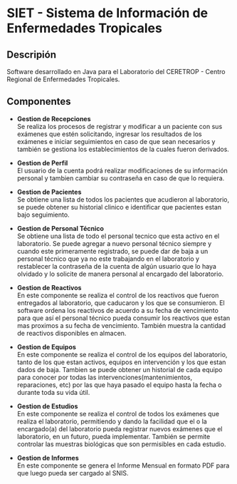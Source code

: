 # SIET - Sistema de Información de Enfermedades Tropicales
## Descripión
Software desarrollado en Java para el Laboratorio del CERETROP - Centro Regional de Enfermedades Tropicales.
## Componentes
- **Gestion de Recepciones**
  <br>Se realiza los procesos de registrar y modificar a un paciente con sus exámenes que estén solicitando, ingresar los resultados de los exámenes e iniciar seguimientos en caso de que sean necesarios y también se gestiona los establecimientos de la cuales fueron derivados.

- **Gestion de Perfil**
  <br>El usuario de la cuenta podrá realizar modificaciones de su información personal y tambien cambiar su contraseña en caso de que lo requiera.
  
- **Gestion de Pacientes**
  <br>Se obtiene una lista de todos los pacientes que acudieron al laboratorio, se puede obtener su historial clinico e identificar que pacientes estan bajo seguimiento.
  
- **Gestion de Personal Técnico**
  <br>Se obtiene una lista de todo el personal tecnico que esta activo en el laboratorio. Se puede agregar a nuevo personal técnico siempre y cuando este primeramente registrado, se puede dar de baja a un personal técnico que ya no este trabajando en el laboratorio y restablecer la contraseña de la cuenta de algún usuario que lo haya olvidado y lo solicite de manera personal al encargado del laboratorio.
  
- **Gestion de Reactivos**
  <br>En este componente se realiza el control de los reactivos que fueron entregados al laboratorio, que caducaron y los que se consumieron. El software ordena los reactivos de acuerdo a su fecha de vencimiento para que así el personal técnico pueda consumir los reactivos que estan mas proximos a su fecha de vencimiento. También muestra la cantidad de reactivos disponibles en almacen.
  
- **Gestion de Equipos**
  <br>En este componente se realiza el control de los equipos del laboratorio, tanto de los que estan activos, equipos en intervención y los que estan dados de baja. Tambien se puede obtener un historial de cada equipo para conocer por todas las intervenciones(mantenimientos, reparaciones, etc) por las que haya pasado el equipo hasta la fecha o durante toda su vida útil.
  
- **Gestion de Estudios**
  <br>En este componente se realiza el control de todos los exámenes que realiza el laboratorio, permitiendo y dando la facilidad que el o la encargado(a) del laboratorio pueda registrar nuevos exámenes que el laboratorio, en un futuro, pueda 
implementar. También se permite controlar las muestras biológicas que son permisibles en cada estudio.

- **Gestion de Informes**
  <br>En este componente se genera el Informe Mensual en formato PDF para que luego pueda ser cargado al SNIS.
